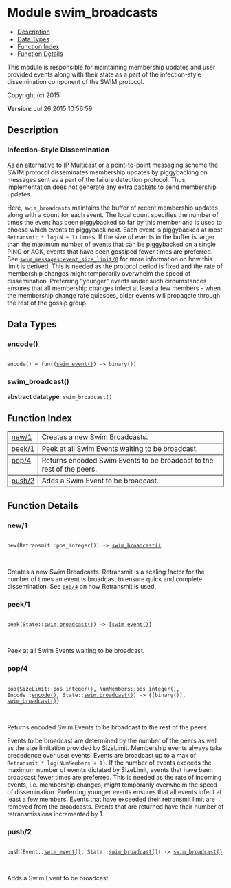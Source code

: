 

# Module swim_broadcasts #
* [Description](#description)
* [Data Types](#types)
* [Function Index](#index)
* [Function Details](#functions)

This module is responsible for maintaining membership updates and user
provided events along with their state as a part of the
infection-style dissemination component of the SWIM protocol.

Copyright (c) 2015

__Version:__ Jul 26 2015 10:56:59

<a name="description"></a>

## Description ##

### Infection-Style Dissemination
As an alternative to IP Multicast
or a point-to-point messaging scheme the SWIM protocol
disseminates membership updates by piggybacking on messages sent
as a part of the failure detection protocol. Thus, implementation
does not generate any extra packets to send membership updates.

Here, `swim_broadcasts` maintains the buffer of recent membership
updates along with a count for each event. The local count
specifies the number of times the event has been piggybacked so
far by this member and is used to choose which events to piggyback
next. Each event is piggybacked at most `Retransmit * log(N +
1)` times. If the size of events in the buffer is larger
than the maximum number of events that can be piggybacked on a
single PING or ACK, events that have been gossiped fewer times are
preferred. See [`swim_messages:event_size_limit/0`](swim_messages.md#event_size_limit-0) for more
information on how this limit is derived. This is needed as the
protocol period is fixed and the rate of membership changes might
temporarily overwhelm the speed of dissemination. Preferring
"younger" events under such circumstances ensures that all
membership changes infect at least a few members - when the
membership change rate quiesces, older events will
propagate through the rest of the gossip group.

<a name="types"></a>

## Data Types ##




### <a name="type-encode">encode()</a> ###


<pre><code>
encode() = fun((<a href="#type-swim_event">swim_event()</a>) -&gt; binary())
</code></pre>




### <a name="type-swim_broadcast">swim_broadcast()</a> ###


__abstract datatype__: `swim_broadcast()`

<a name="index"></a>

## Function Index ##


<table width="100%" border="1" cellspacing="0" cellpadding="2" summary="function index"><tr><td valign="top"><a href="#new-1">new/1</a></td><td>Creates a new Swim Broadcasts.</td></tr><tr><td valign="top"><a href="#peek-1">peek/1</a></td><td>Peek at all Swim Events waiting to be broadcast.</td></tr><tr><td valign="top"><a href="#pop-4">pop/4</a></td><td>Returns encoded Swim Events to be broadcast to the rest of the peers.</td></tr><tr><td valign="top"><a href="#push-2">push/2</a></td><td>Adds a Swim Event to be broadcast.</td></tr></table>


<a name="functions"></a>

## Function Details ##

<a name="new-1"></a>

### new/1 ###

<pre><code>
new(Retransmit::pos_integer()) -&gt; <a href="#type-swim_broadcast">swim_broadcast()</a>
</code></pre>
<br />

Creates a new Swim Broadcasts. Retransmit is a scaling factor for the
number of times an event is broadcast to ensure quick and complete
dissemination. See [`pop/4`](#pop-4) on how Retransmit is used.

<a name="peek-1"></a>

### peek/1 ###

<pre><code>
peek(State::<a href="#type-swim_broadcast">swim_broadcast()</a>) -&gt; [<a href="#type-swim_event">swim_event()</a>]
</code></pre>
<br />

Peek at all Swim Events waiting to be broadcast.

<a name="pop-4"></a>

### pop/4 ###

<pre><code>
pop(SizeLimit::pos_integer(), NumMembers::pos_integer(), Encode::<a href="#type-encode">encode()</a>, State::<a href="#type-swim_broadcast">swim_broadcast()</a>) -&gt; {[binary()], <a href="#type-swim_broadcast">swim_broadcast()</a>}
</code></pre>
<br />

Returns encoded Swim Events to be broadcast to the rest of the peers.

Events to be broadcast are determined by the number of the peers as well as
the size limitation provided by SizeLimit. Membership events always take
precedence over user events. Events are broadcast up to a max of
`Retransmit * log(NumMembers + 1)`. If the number of events
exceeds the maximum number of events dictated by SizeLimit, events that have
been broadcast fewer times are preferred. This is needed as the rate of
incoming events, i.e. membership changes, might temporarily overwhelm
the speed of dissemination.
Preferring younger events ensures that all events
infect at least a few members. Events that have exceeded
their retransmit limit are removed from the broadcasts. Events that are
returned have their number of retransmissions incremented by 1.

<a name="push-2"></a>

### push/2 ###

<pre><code>
push(Event::<a href="#type-swim_event">swim_event()</a>, State::<a href="#type-swim_broadcast">swim_broadcast()</a>) -&gt; <a href="#type-swim_broadcast">swim_broadcast()</a>
</code></pre>
<br />

Adds a Swim Event to be broadcast.

